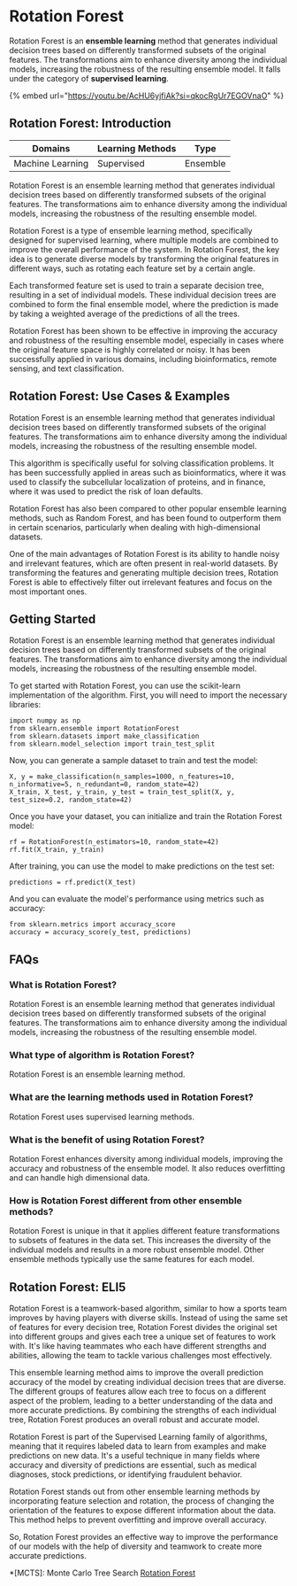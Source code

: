 # Rotation Forest

Rotation Forest is an **ensemble learning** method that generates individual decision trees based on differently transformed subsets of the original features. The transformations aim to enhance diversity among the individual models, increasing the robustness of the resulting ensemble model. It falls under the category of **supervised learning**.

{% embed url="https://youtu.be/AcHU6yjfiAk?si=qkocRgUr7EGOVnaO" %}

## Rotation Forest: Introduction

| Domains          | Learning Methods | Type     |
| ---------------- | ---------------- | -------- |
| Machine Learning | Supervised       | Ensemble |

Rotation Forest is an ensemble learning method that generates individual decision trees based on differently transformed subsets of the original features. The transformations aim to enhance diversity among the individual models, increasing the robustness of the resulting ensemble model.

Rotation Forest is a type of ensemble learning method, specifically designed for supervised learning, where multiple models are combined to improve the overall performance of the system. In Rotation Forest, the key idea is to generate diverse models by transforming the original features in different ways, such as rotating each feature set by a certain angle.

Each transformed feature set is used to train a separate decision tree, resulting in a set of individual models. These individual decision trees are combined to form the final ensemble model, where the prediction is made by taking a weighted average of the predictions of all the trees.

Rotation Forest has been shown to be effective in improving the accuracy and robustness of the resulting ensemble model, especially in cases where the original feature space is highly correlated or noisy. It has been successfully applied in various domains, including bioinformatics, remote sensing, and text classification.

## Rotation Forest: Use Cases & Examples

Rotation Forest is an ensemble learning method that generates individual decision trees based on differently transformed subsets of the original features. The transformations aim to enhance diversity among the individual models, increasing the robustness of the resulting ensemble model.

This algorithm is specifically useful for solving classification problems. It has been successfully applied in areas such as bioinformatics, where it was used to classify the subcellular localization of proteins, and in finance, where it was used to predict the risk of loan defaults.

Rotation Forest has also been compared to other popular ensemble learning methods, such as Random Forest, and has been found to outperform them in certain scenarios, particularly when dealing with high-dimensional datasets.

One of the main advantages of Rotation Forest is its ability to handle noisy and irrelevant features, which are often present in real-world datasets. By transforming the features and generating multiple decision trees, Rotation Forest is able to effectively filter out irrelevant features and focus on the most important ones.

## Getting Started

Rotation Forest is an ensemble learning method that generates individual decision trees based on differently transformed subsets of the original features. The transformations aim to enhance diversity among the individual models, increasing the robustness of the resulting ensemble model.

To get started with Rotation Forest, you can use the scikit-learn implementation of the algorithm. First, you will need to import the necessary libraries:

```
import numpy as np
from sklearn.ensemble import RotationForest
from sklearn.datasets import make_classification
from sklearn.model_selection import train_test_split
```

Now, you can generate a sample dataset to train and test the model:

```
X, y = make_classification(n_samples=1000, n_features=10, n_informative=5, n_redundant=0, random_state=42)
X_train, X_test, y_train, y_test = train_test_split(X, y, test_size=0.2, random_state=42)
```

Once you have your dataset, you can initialize and train the Rotation Forest model:

```
rf = RotationForest(n_estimators=10, random_state=42)
rf.fit(X_train, y_train)
```

After training, you can use the model to make predictions on the test set:

```
predictions = rf.predict(X_test)
```

And you can evaluate the model's performance using metrics such as accuracy:

```
from sklearn.metrics import accuracy_score
accuracy = accuracy_score(y_test, predictions)
```

## FAQs

### What is Rotation Forest?

Rotation Forest is an ensemble learning method that generates individual decision trees based on differently transformed subsets of the original features. The transformations aim to enhance diversity among the individual models, increasing the robustness of the resulting ensemble model.

### What type of algorithm is Rotation Forest?

Rotation Forest is an ensemble learning method.

### What are the learning methods used in Rotation Forest?

Rotation Forest uses supervised learning methods.

### What is the benefit of using Rotation Forest?

Rotation Forest enhances diversity among individual models, improving the accuracy and robustness of the ensemble model. It also reduces overfitting and can handle high dimensional data.

### How is Rotation Forest different from other ensemble methods?

Rotation Forest is unique in that it applies different feature transformations to subsets of features in the data set. This increases the diversity of the individual models and results in a more robust ensemble model. Other ensemble methods typically use the same features for each model.

## Rotation Forest: ELI5

Rotation Forest is a teamwork-based algorithm, similar to how a sports team improves by having players with diverse skills. Instead of using the same set of features for every decision tree, Rotation Forest divides the original set into different groups and gives each tree a unique set of features to work with. It's like having teammates who each have different strengths and abilities, allowing the team to tackle various challenges most effectively.

This ensemble learning method aims to improve the overall prediction accuracy of the model by creating individual decision trees that are diverse. The different groups of features allow each tree to focus on a different aspect of the problem, leading to a better understanding of the data and more accurate predictions. By combining the strengths of each individual tree, Rotation Forest produces an overall robust and accurate model.

Rotation Forest is part of the Supervised Learning family of algorithms, meaning that it requires labeled data to learn from examples and make predictions on new data. It's a useful technique in many fields where accuracy and diversity of predictions are essential, such as medical diagnoses, stock predictions, or identifying fraudulent behavior.

Rotation Forest stands out from other ensemble learning methods by incorporating feature selection and rotation, the process of changing the orientation of the features to expose different information about the data. This method helps to prevent overfitting and improve overall accuracy.

So, Rotation Forest provides an effective way to improve the performance of our models with the help of diversity and teamwork to create more accurate predictions.

\*\[MCTS]: Monte Carlo Tree Search [Rotation Forest](https://serp.ai/rotation-forest/)
